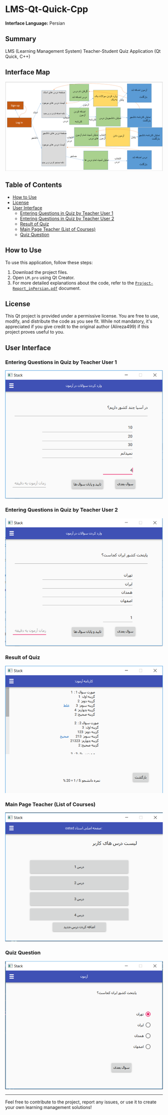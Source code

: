 # LMS-Qt-Quick-Cpp

**Interface Language:** Persian

## Summary

LMS (Learning Management System) Teacher-Student Quiz Application (Qt Quick, C++)

## Interface Map

![Interface Map](https://github.com/Alireza499/LMS-Qt-Quick-Cpp/blob/main/interFaceMap.png)

## Table of Contents

- [How to Use](#how-to-use)
- [License](#license)
- [User Interface](#user-interface)
  - [Entering Questions in Quiz by Teacher User 1](#entering-questions-in-quiz-by-teacher-user-1)
  - [Entering Questions in Quiz by Teacher User 2](#entering-questions-in-quiz-by-teacher-user-2)
  - [Result of Quiz](#result-of-quiz)
  - [Main Page Teacher (List of Courses)](#main-page-teacher-list-of-courses)
  - [Quiz Question](#quiz-question)

## How to Use

To use this application, follow these steps:

1. Download the project files.
2. Open `LM.pro` using Qt Creator.
3. For more detailed explanations about the code, refer to the [`Project-Report_inPersian.pdf`](https://github.com/Alireza499/LMS-Qt-Quick-Cpp/blob/main/Project-Report_inPersian.pdf) document.

## License

This Qt project is provided under a permissive license. You are free to use, modify, and distribute the code as you see fit. While not mandatory, it's appreciated if you give credit to the original author (Alireza499) if this project proves useful to you.

## User Interface

### Entering Questions in Quiz by Teacher User 1
![Entering questions in quiz by teacher user 1](https://github.com/Alireza499/LMS-Qt-Quick-Cpp/blob/main/1.png)

### Entering Questions in Quiz by Teacher User 2
![Entering questions in quiz by teacher user 2](https://github.com/Alireza499/LMS-Qt-Quick-Cpp/blob/main/4.png)

### Result of Quiz
![Result of quiz](https://github.com/Alireza499/LMS-Qt-Quick-Cpp/blob/main/2.png)

### Main Page Teacher (List of Courses)
![Main Page Teacher (list of courses)](https://github.com/Alireza499/LMS-Qt-Quick-Cpp/blob/main/3.png)

### Quiz Question
![Quiz question](https://github.com/Alireza499/LMS-Qt-Quick-Cpp/blob/main/5.png)

---

Feel free to contribute to the project, report any issues, or use it to create your own learning management solutions!
